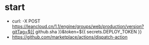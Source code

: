 # start

- curl: -X POST https://leancloud.cn/1.1/engine/groups/web/production/version?gitTag=${{ github.sha }}&token=${{ secrets.DEPLOY_TOKEN }}
- https://github.com/marketplace/actions/dispatch-action